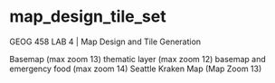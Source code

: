 # map_design_tile_set
GEOG 458 LAB 4 | Map Design and Tile Generation

Basemap (max zoom 13)
thematic layer (max zoom 12)
basemap and emergency food (max zoom 14)
Seattle Kraken Map (Map Zoom 13)